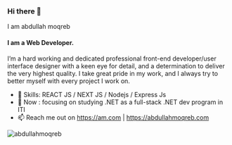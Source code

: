 ### Hi there 👋
I am abdullah moqreb  

#### I am a Web Developer.
 
I’m a hard working and dedicated professional front-end developer/user interface designer with a keen eye for detail, and a determination to deliver the very highest quality. I take great pride in my work, and I always try to better myself with every project I work on.

- 🌱 Skills:  REACT JS / NEXT JS / Nodejs / Express Js
- 🌱 Now :  focusing on studying .NET as a full-stack .NET dev program in ITI
- 📫 Reach me out on https://am.com     |   https://abdullahmoqreb.com


<p align="left"> <img src="https://komarev.com/ghpvc/?username=abdullahmoqreb&label=Profile%20views&color=0e75b6&style=flat" alt="abdullahmoqreb" /> </p>

